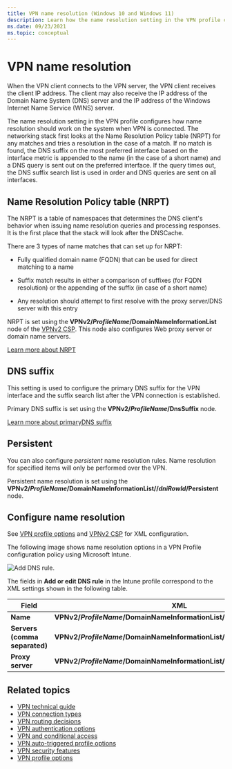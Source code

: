 ```yaml
---
title: VPN name resolution (Windows 10 and Windows 11)
description: Learn how the name resolution setting in the VPN profile configures how name resolution works when a VPN client connects to a VPN server.
ms.date: 09/23/2021
ms.topic: conceptual
---
```


# VPN name resolution

When the VPN client connects to the VPN server, the VPN client receives the client IP address. The client may also receive the IP address of the Domain Name System (DNS) server and the IP address of the Windows Internet Name Service (WINS) server.

The name resolution setting in the VPN profile configures how name resolution should work on the system when VPN is connected. The networking stack first looks at the Name Resolution Policy table (NRPT) for any matches and tries a resolution in the case of a match. If no match is found, the DNS suffix on the most preferred interface based on the interface metric is appended to the name (in the case of a short name) and a DNS query is sent out on the preferred interface. If the query times out, the DNS suffix search list is used in order and DNS queries are sent on all interfaces. 

## Name Resolution Policy table (NRPT)
 
The NRPT is a table of namespaces that determines the DNS client's behavior when issuing name resolution queries and processing responses. It is the first place that the stack will look after the DNSCache.

There are 3 types of name matches that can  set up for NRPT:

- Fully qualified domain name (FQDN) that can be used for direct matching to a name

- Suffix match results in either a comparison of suffixes (for FQDN resolution) or the appending of the suffix (in case of a short name)

- Any resolution should attempt to first resolve with the proxy server/DNS server with this entry

NRPT is set using the **VPNv2/*ProfileName*/DomainNameInformationList** node of the [VPNv2 CSP](/windows/client-management/mdm/vpnv2-csp). This node also configures Web proxy server or domain name servers. 

[Learn more about NRPT](/previous-versions/windows/it-pro/windows-server-2008-R2-and-2008/ee649207(v=ws.10))

 
## DNS suffix

This setting is used to configure the primary DNS suffix for the VPN interface and the suffix search list after the VPN connection is established.

Primary DNS suffix is set using the **VPNv2/*ProfileName*/DnsSuffix** node.



[Learn more about primaryDNS suffix](/previous-versions/windows/it-pro/windows-2000-server/cc959611(v=technet.10))

## Persistent

You can also configure *persistent* name resolution rules. Name resolution for specified items will only be performed over the VPN.

Persistent name resolution is set using the **VPNv2/*ProfileName*/DomainNameInformationList//*dniRowId*/Persistent** node.



## Configure name resolution

See [VPN profile options](vpn-profile-options.md) and [VPNv2 CSP](/windows/client-management/mdm/vpnv2-csp) for XML configuration. 

The following image shows name resolution options in a VPN Profile configuration policy using Microsoft Intune.

![Add DNS rule.](images/vpn-name-intune.png)

The fields in **Add or edit DNS rule** in the Intune profile correspond to the XML settings shown in the following table.

| Field | XML |
| --- | --- |
| **Name** | **VPNv2/*ProfileName*/DomainNameInformationList/*dniRowId*/DomainName**  |
| **Servers (comma separated)** | **VPNv2/*ProfileName*/DomainNameInformationList/*dniRowId*/DnsServers**  |
| **Proxy server** |  **VPNv2/*ProfileName*/DomainNameInformationList/*dniRowId*/WebServers**  |

## Related topics

- [VPN technical guide](vpn-guide.md)
- [VPN connection types](vpn-connection-type.md)
- [VPN routing decisions](vpn-routing.md)
- [VPN authentication options](vpn-authentication.md)
- [VPN and conditional access](vpn-conditional-access.md)
- [VPN auto-triggered profile options](vpn-auto-trigger-profile.md)
- [VPN security features](vpn-security-features.md)
- [VPN profile options](vpn-profile-options.md)